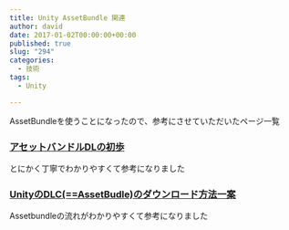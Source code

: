 ```yaml
---
title: Unity AssetBundle 関連
author: david
date: 2017-01-02T00:00:00+00:00
published: true
slug: "294"
categories:
  - 技術
tags:
  - Unity

---
```

AssetBundleを使うことになったので、参考にさせていただいたページ一覧

### **[アセットバンドルDLの初歩][1]**

とにかく丁寧でわかりやすくて参考になりました

### [UnityのDLC(==AssetBudle)のダウンロード方法一案][2]

Assetbundleの流れがわかりやすくて参考になりました

 [1]: http://133.130.96.139/wordpress/2016/06/29/%E3%82%A2%E3%82%BB%E3%83%83%E3%83%88%E3%83%90%E3%83%B3%E3%83%89%E3%83%AB/
 [2]: http://qiita.com/okuhiiro/items/8f4c6280574fed2f7bca
